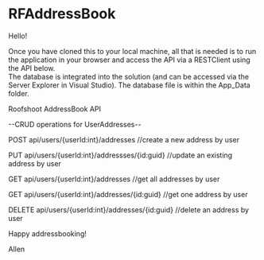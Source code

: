 # RFAddressBook

Hello!

Once you have cloned this to your local machine, all that is needed is to run the application 
in your browser and access the API via a RESTClient using the API below.  
The database is integrated into the solution (and can be accessed via the Server Explorer in Visual Studio). 
The database file is within the App_Data folder.


Roofshoot AddressBook API 

--CRUD operations for UserAddresses--

POST api/users/{userId:int}/addresses   //create a new address by user

PUT api/users/{userId:int}/addressses/{id:guid}   //update an existing address by user

GET api/users/{userId:int}/addresses    //get all addresses by user

GET api/users/{userId:int}/addresses/{id:guid}    //get one address by user

DELETE api/users/{userId:int}/addresses/{id:guid}     //delete an address by user


Happy addressbooking!

Allen
